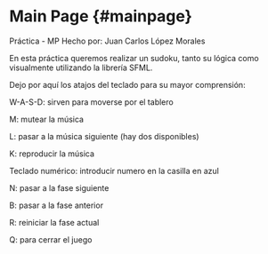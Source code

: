 Main Page {#mainpage}
=========

Práctica - MP                       Hecho por: Juan Carlos López Morales



En esta práctica queremos realizar un sudoku, tanto su lógica como visualmente utilizando la librería SFML.

Dejo por aquí los atajos del teclado para su mayor comprensión:

W-A-S-D: sirven para moverse por el tablero

M: mutear la música

L: pasar a la música siguiente (hay dos disponibles)

K: reproducir la música

Teclado numérico: introducir numero en la casilla en azul

N: pasar a la fase siguiente

B: pasar a la fase anterior

R: reiniciar la fase actual

Q: para cerrar el juego
